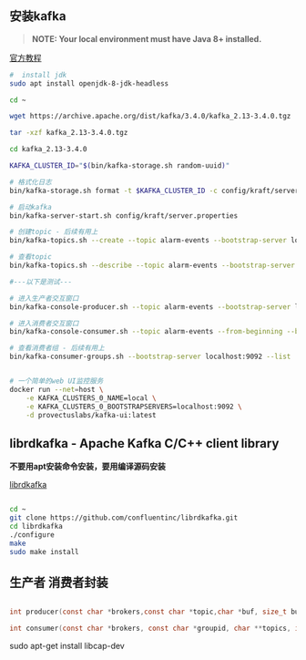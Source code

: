 ## 安装kafka

> **NOTE: Your local environment must have Java 8+ installed.**

[官方教程](https://kafka.apache.org/34/documentation.html)

```sh
#  install jdk 
sudo apt install openjdk-8-jdk-headless

cd ~

wget https://archive.apache.org/dist/kafka/3.4.0/kafka_2.13-3.4.0.tgz

tar -xzf kafka_2.13-3.4.0.tgz

cd kafka_2.13-3.4.0

KAFKA_CLUSTER_ID="$(bin/kafka-storage.sh random-uuid)"

# 格式化日志
bin/kafka-storage.sh format -t $KAFKA_CLUSTER_ID -c config/kraft/server.properties

# 启动kafka
bin/kafka-server-start.sh config/kraft/server.properties

# 创建topic - 后续有用上
bin/kafka-topics.sh --create --topic alarm-events --bootstrap-server localhost:9092

# 查看topic 
bin/kafka-topics.sh --describe --topic alarm-events --bootstrap-server localhost:9092

#---以下是测试---

# 进入生产者交互窗口
bin/kafka-console-producer.sh --topic alarm-events --bootstrap-server localhost:9092

# 进入消费者交互窗口
bin/kafka-console-consumer.sh --topic alarm-events --from-beginning --bootstrap-server localhost:9092

# 查看消费者组 - 后续有用上
bin/kafka-consumer-groups.sh --bootstrap-server localhost:9092 --list


# 一个简单的web UI监控服务
docker run --net=host \
	-e KAFKA_CLUSTERS_0_NAME=local \
	-e KAFKA_CLUSTERS_0_BOOTSTRAPSERVERS=localhost:9092 \
	-d provectuslabs/kafka-ui:latest
```

## librdkafka - Apache Kafka C/C++ client library

**不要用apt安装命令安装，要用编译源码安装**

[librdkafka](https://github.com/confluentinc/librdkafka)

```sh

cd ~
git clone https://github.com/confluentinc/librdkafka.git
cd librdkafka
./configure
make
sudo make install

```

## 生产者 消费者封装

```c

int producer(const char *brokers,const char *topic,char *buf, size_t buf_size);

int consumer(const char *brokers, const char *groupid, char **topics, int topic_cnt);

```

sudo apt-get install libcap-dev
